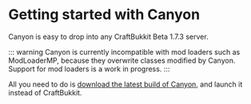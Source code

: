 # Getting started with Canyon

Canyon is easy to drop into any CraftBukkit Beta 1.7.3 server.

::: warning
Canyon is currently incompatible with mod loaders such as ModLoaderMP, because they
overwrite classes modified by Canyon. Support for mod loaders is a work in progress.
:::

All you need to do is [download the latest build of Canyon](https://ci.canyonmodded.com/job/canyon/lastSuccessfulBuild/artifact/Canyon-Server/target/canyon-server.jar),
and launch it instead of CraftBukkit.